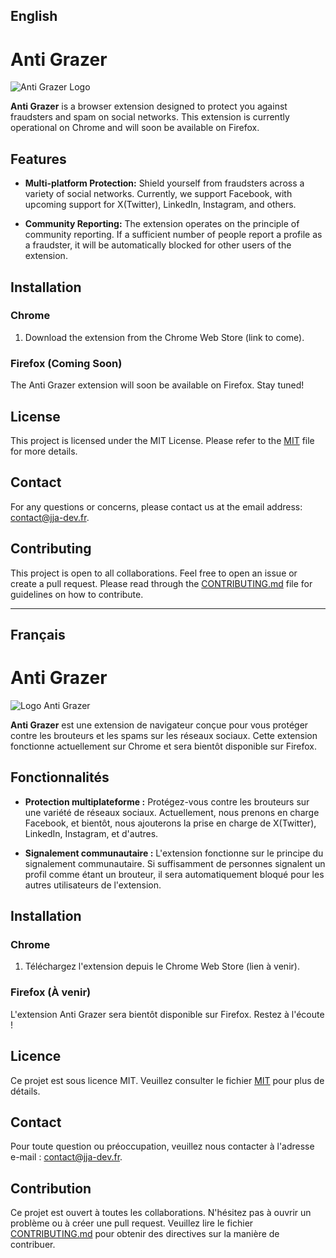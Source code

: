 ## English

# Anti Grazer

![Anti Grazer Logo](logo.png)

**Anti Grazer** is a browser extension designed to protect you against fraudsters and spam on social networks. This extension is currently operational on Chrome and will soon be available on Firefox.

## Features

- **Multi-platform Protection:** Shield yourself from fraudsters across a variety of social networks. Currently, we support Facebook, with upcoming support for X(Twitter), LinkedIn, Instagram, and others.

- **Community Reporting:** The extension operates on the principle of community reporting. If a sufficient number of people report a profile as a fraudster, it will be automatically blocked for other users of the extension.

## Installation

### Chrome

1. Download the extension from the Chrome Web Store (link to come).

### Firefox (Coming Soon)

The Anti Grazer extension will soon be available on Firefox. Stay tuned!

## License

This project is licensed under the MIT License. Please refer to the [MIT](LICENSE) file for more details.

## Contact

For any questions or concerns, please contact us at the email address: [contact@jja-dev.fr](mailto:contact@jja-dev.fr).

## Contributing

This project is open to all collaborations. Feel free to open an issue or create a pull request. Please read through the [CONTRIBUTING.md](CONTRIBUTING.md) file for guidelines on how to contribute.

---

## Français

# Anti Grazer

![Logo Anti Grazer](logo.png)

**Anti Grazer** est une extension de navigateur conçue pour vous protéger contre les brouteurs et les spams sur les réseaux sociaux. Cette extension fonctionne actuellement sur Chrome et sera bientôt disponible sur Firefox.

## Fonctionnalités

- **Protection multiplateforme :** Protégez-vous contre les brouteurs sur une variété de réseaux sociaux. Actuellement, nous prenons en charge Facebook, et bientôt, nous ajouterons la prise en charge de X(Twitter), LinkedIn, Instagram, et d'autres.

- **Signalement communautaire :** L'extension fonctionne sur le principe du signalement communautaire. Si suffisamment de personnes signalent un profil comme étant un brouteur, il sera automatiquement bloqué pour les autres utilisateurs de l'extension.

## Installation

### Chrome

1. Téléchargez l'extension depuis le Chrome Web Store (lien à venir).

### Firefox (À venir)

L'extension Anti Grazer sera bientôt disponible sur Firefox. Restez à l'écoute !

## Licence

Ce projet est sous licence MIT. Veuillez consulter le fichier [MIT](LICENSE) pour plus de détails.

## Contact

Pour toute question ou préoccupation, veuillez nous contacter à l'adresse e-mail : [contact@jja-dev.fr](mailto:contact@jja-dev.fr).

## Contribution

Ce projet est ouvert à toutes les collaborations. N'hésitez pas à ouvrir un problème ou à créer une pull request. Veuillez lire le fichier [CONTRIBUTING.md](CONTRIBUTING.md) pour obtenir des directives sur la manière de contribuer.

